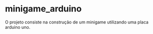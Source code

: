 # minigame_arduino
O projeto consiste na construção de um minigame utilizando uma placa arduino uno.
